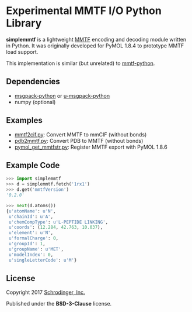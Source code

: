 # Experimental MMTF I/O Python Library

**simplemmtf** is a lightweight [MMTF](http://mmtf.rcsb.org/) encoding and decoding module written in Python. It was originally developed for PyMOL 1.8.4 to prototype MMTF load support.

This implementation is similar (but unrelated) to [mmtf-python](https://github.com/rcsb/mmtf-python).

## Dependencies

* [msgpack-python](https://github.com/polyglotted/msgpack-python) or [u-msgpack-python](https://github.com/vsergeev/u-msgpack-python)
* numpy (optional)

## Examples

* [mmtf2cif.py](mmtf2cif.py): Convert MMTF to mmCIF (without bonds)
* [pdb2mmtf.py](pdb2mmtf.py): Convert PDB to MMTF (without bonds)
* [pymol_get_mmtfstr.py](pymol_get_mmtfstr.py): Register MMTF export with PyMOL 1.8.6

## Example Code

```python
>>> import simplemmtf
>>> d = simplemmtf.fetch('1rx1')
>>> d.get('mmtfVersion')
'0.2.0'
```

```python
>>> next(d.atoms())
{u'atomName': u'N',
 u'chainId': u'A',
 u'chemCompType': u'L-PEPTIDE LINKING',
 u'coords': (12.284, 42.763, 10.037),
 u'element': u'N',
 u'formalCharge': 0,
 u'groupId': 1,
 u'groupName': u'MET',
 u'modelIndex': 0,
 u'singleLetterCode': u'M'}
```

## License

Copyright 2017 [Schrodinger, Inc.](http://www.schrodinger.com/)

Published under the **BSD-3-Clause** license.
